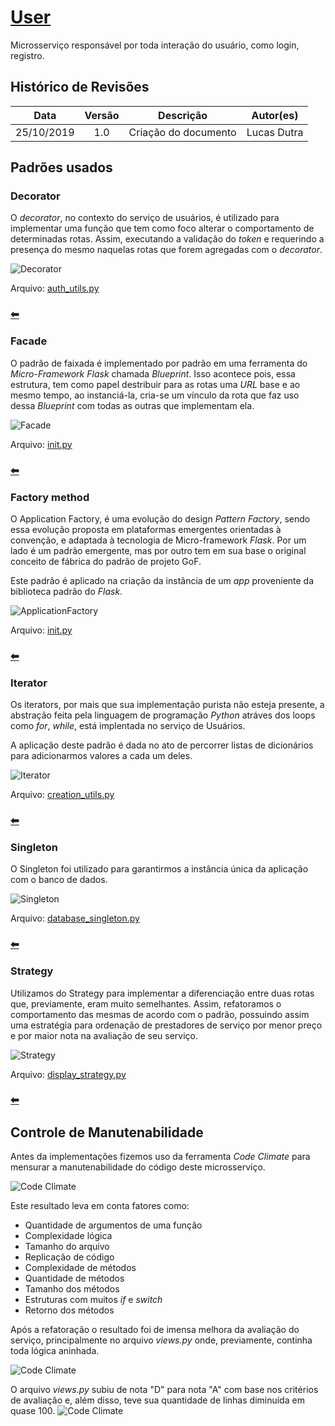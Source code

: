 # [User](https://github.com/pax-app/User)

Microsserviço responsável por toda interação do usuário, como login, registro.

## Histórico de Revisões

|    Data    | Versão |      Descrição       |  Autor(es)  |
| :--------: | :----: | :------------------: | :---------: |
| 25/10/2019 |  1.0   | Criação do documento | Lucas Dutra |

## Padrões usados

### Decorator

O _decorator_, no contexto do serviço de usuários, é utilizado para implementar uma função que tem como foco alterar o comportamento de determinadas rotas. Assim, executando a validação do _token_ e requerindo a presença do mesmo naquelas rotas que forem agregadas com o _decorator_.

![Decorator](../../../../assets/design-patterns/User/Decorator.png)

Arquivo: [auth_utils.py](https://github.com/pax-app/User/blob/devel/project/api/utils/auth_utils.py)

### [⬅](docs/DS/dinamica-e-seminario-4-b/estruturais.md#decorator)

### Facade

O padrão de faixada é implementado por padrão em uma ferramenta do _Micro-Framework_ _Flask_ chamada _Blueprint_. Isso acontece pois, essa estrutura, tem como papel destribuir para as rotas uma _URL_ base e ao mesmo tempo, ao instanciá-la, cria-se um vínculo da rota que faz uso dessa _Blueprint_ com todas as outras que implementam ela.

![Facade](../../../../assets/design-patterns/User/Facade.png)

Arquivo: [init.py](https://github.com/pax-app/User/blob/devel/project/__init__.py)

### [⬅](docs/DS/dinamica-e-seminario-4-b/estruturais.md#facade)

### Factory method

O Application Factory, é uma evolução do design _Pattern Factory_, sendo essa evolução proposta em plataformas emergentes orientadas à convenção, e adaptada à tecnologia de Micro-framework _Flask_. Por um lado é um padrão emergente, mas por outro tem em sua base o original conceito de fábrica do padrão de projeto GoF.

Este padrão é aplicado na criação da instância de um _app_ proveniente da biblioteca padrão do _Flask_.

![ApplicationFactory](../../../../assets/design-patterns/User/ApplicationFactory.png)

Arquivo: [init.py](https://github.com/pax-app/User/blob/devel/project/__init__.py)

### [⬅](docs/DS/dinamica-e-seminario-4-b/criacionais.md#factory-method)

### Iterator

Os iterators, por mais que sua implementação purista não esteja presente, a abstração feita pela linguagem de programação _Python_ atráves dos loops como _for_, _while_, está implentada no serviço de Usuários.

A aplicação deste padrão é dada no ato de percorrer listas de dicionários para adicionarmos valores a cada um deles.

![Iterator](../../../../assets/design-patterns/User/Iterator.png)

Arquivo: [creation_utils.py](https://github.com/pax-app/User/blob/devel/project/api/utils/creation_utils.py)

### [⬅](docs/DS/dinamica-e-seminario-4-b/comportamentais.md#iterator)

### Singleton

O Singleton foi utilizado para garantirmos a instância única da aplicação com o banco de dados.

![Singleton](../../../../assets/design-patterns/User/Singleton.png)

Arquivo: [database_singleton.py](https://github.com/pax-app/User/blob/devel/database_singleton.py)

### [⬅](docs/DS/dinamica-e-seminario-4-b/criacionais.md#singleton)

### Strategy

Utilizamos do Strategy para implementar a diferenciação entre duas rotas que, previamente, eram muito semelhantes. Assim, refatoramos o comportamento das mesmas de acordo com o padrão, possuindo assim uma estratégia para ordenação de prestadores de serviço por menor preço e por maior nota na avaliação de seu serviço.

![Strategy](../../../../assets/design-patterns/User/Strategy.png)

Arquivo: [display_strategy.py](https://github.com/pax-app/User/blob/devel/project/api/utils/display_strategy.py)

### [⬅](docs/DS/dinamica-e-seminario-4-b/comportamentais.md#strategy)

## Controle de Manutenabilidade

Antes da implementações fizemos uso da ferramenta _Code Climate_ para mensurar a manutenabilidade do código deste microsserviço.

![Code Climate](../../../../assets/design-patterns/User/Before.jpg)

Este resultado leva em conta fatores como:

- Quantidade de argumentos de uma função
- Complexidade lógica
- Tamanho do arquivo
- Replicação de código
- Complexidade de métodos
- Quantidade de métodos
- Tamanho dos métodos
- Estruturas com muitos _if_ e _switch_
- Retorno dos métodos

Após a refatoração o resultado foi de imensa melhora da avaliação do serviço, principalmente no arquivo _views.py_ onde, previamente, continha toda lógica aninhada.

![Code Climate](../../../../assets/design-patterns/User/After.png)

O arquivo _views.py_ subiu de nota "D" para nota "A" com base nos critérios de avaliação e, além disso, teve sua quantidade de linhas diminuída em quase 100.
![Code Climate](../../../../assets/design-patterns/User/After-views.jpg)
